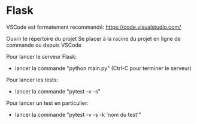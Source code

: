 # Flask

VSCode est formatement recommandé: https://code.visualstudio.com/

Ouvrir le répertoire du projet
Se placer à la racine du projet en ligne de commande ou depuis VSCode

Pour lancer le serveur Flask:
- lancer la commande "python main.py" (Ctrl-C pour terminer le serveur)

Pour lancer les tests:
- lancer la commande "pytest -v -s"

Pour lancer un test en particulier:
- lancer la commande "pytest -v -s -k 'nom du test'"
